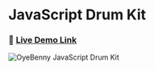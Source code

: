# JavaScript Drum Kit
### 🔗 [Live Demo Link](https://oyebenny.github.io/JavaScript-Drum-Kit/)
![OyeBenny JavaScript Drum Kit](JSDrumKitDemo.gif)
